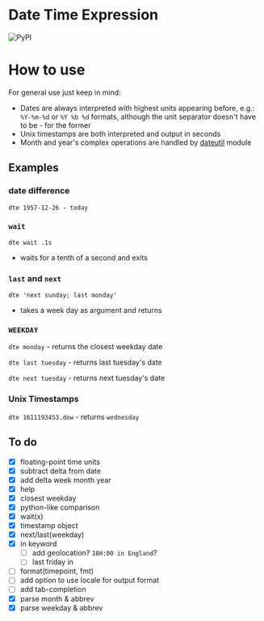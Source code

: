 # Date Time Expression

![PyPI](https://img.shields.io/pypi/v/dte)

# How to use
For general use just keep in mind:

- Dates are always interpreted with highest units appearing before, e.g.: `%Y-%m-%d` or `%Y %b %d` formats, although the unit separator doesn't have to be - for the former
- Unix timestamps are both interpreted and output in seconds
- Month and year's complex operations are handled by [dateutil](https://github.com/dateutil/dateutil) module

## Examples

### date difference
`dte 1957-12-26 - today`

### `wait`

`dte wait .1s` 
- waits for a tenth of a second and exits

### `last` and `next`
`dte 'next sunday; last monday'` 
- takes a week day as argument and returns

### `WEEKDAY`
`dte monday` - returns the closest weekday date

`dte last tuesday` - returns last tuesday's date

`dte next tuesday` - returns next tuesday's date

### Unix Timestamps
`dte 1611193453.dow` - returns `wednesday`

## To do
- [x] floating-point time units
- [x] subtract delta from date
- [x] add delta week month year
- [x] help
- [x] closest weekday
- [x] python-like comparison
- [x] wait(x)
- [x] timestamp object
- [x] next/last(weekday)
- [x] in keyword
  - [ ] add geolocation? `18H:00 in England`?
  - [ ] last friday in <month>
- [ ] format(timepoint, fmt)
- [ ] add option to use locale for output format
- [ ] add tab-completion 
- [x] parse month & abbrev
- [x] parse weekday & abbrev
